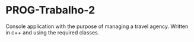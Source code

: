 # PROG-Trabalho-2
Console application with the purpose of managing a travel agency.
Written in c++ and using the required classes.
